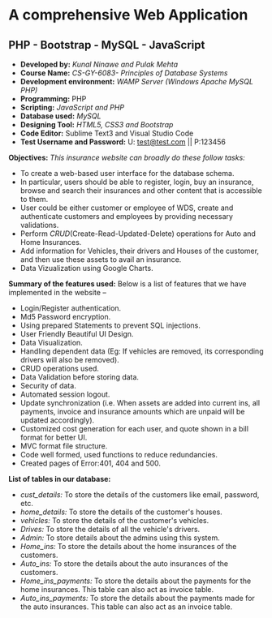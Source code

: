 # A comprehensive Web Application
## PHP - Bootstrap - MySQL - JavaScript

* **Developed by:** *Kunal Ninawe and Pulak Mehta*
* **Course Name:** *CS-GY-6083- Principles of Database Systems*
* **Development environment:** *WAMP Server (Windows Apache MySQL PHP)* 
* **Programming:** PHP 
* **Scripting:** 
*JavaScript and PHP*
* **Database used:** *MySQL*
* **Designing Tool:** *HTML5, CSS3 and Bootstrap* 
* **Code Editor:** Sublime Text3 and Visual Studio Code 
* **Test Username and Password:** U: test@test.com || P:123456 

**Objectives:**
*This insurance website can broadly do these follow tasks:*
* To create a web-based user interface for the database schema.
* In particular, users should be able to register, login, buy an insurance, browse and search their insurances and other content that is accessible to them. 
* User could be either customer or employee of WDS, create and authenticate customers and employees by providing necessary validations.
* Perform *CRUD*(Create-Read-Updated-Delete) operations for Auto and Home Insurances.
* Add information for Vehicles, their drivers and Houses of the customer, and then use these assets to avail an insurance.
* Data Vizualization using Google Charts.

**Summary of the features used:**
Below is a list of features that we have implemented in the website – 
* Login/Register authentication. 
* Md5 Password encryption. 
* Using prepared Statements to prevent SQL injections. 
* User Friendly Beautiful UI Design. 
* Data Visualization. 
* Handling dependent data (Eg: If vehicles are removed, its corresponding drivers will also be removed). 
* CRUD operations used. 
* Data Validation before storing data.
* Security of data.
* Automated session logout. 
* Update synchronization (i.e. When assets are added into current ins, all payments, invoice and insurance amounts which are unpaid will be updated accordingly). 
* Customized cost generation for each user, and quote shown in a bill format for better UI. 
* MVC format file structure. 
* Code well formed, used functions to reduce redundancies.
* Created pages of Error:401, 404 and 500.


**List of tables in our database:**
* *cust_details:* To store the details of the customers like email, password, etc.
* *home_details:* To store the details of the customer's houses.
* *vehicles:* To store the details of the customer's vehicles.
* *Drives:* To store the details of all the vehicle's drivers.
* *Admin:* To store details about the admins using this system.
* *Home_ins:* To store the details about the home insurances of the customers.
* *Auto_ins:* To store the details about the auto insurances of the customers.
* *Home_ins_payments:* To store the details about the payments for the home insurances. This table can also act as invoice table.
* *Auto_ins_payments:* To store the details about the payments made for the auto insurances. This table can also act as an invoice table.
